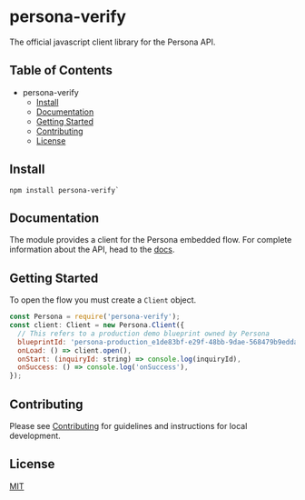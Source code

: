 # persona-verify

The official javascript client library for the Persona API.

## Table of Contents
- persona-verify
  - [Install](#install)
  - [Documentation](#documentation)
  - [Getting Started](#getting-started)
  - [Contributing](#contributing)
  - [License](#license)

## Install

```
npm install persona-verify`
```

## Documentation

The module provides a client for the Persona embedded flow.  For complete information about the API, head to the [docs][0].

## Getting Started

To open the flow you must create a `Client` object.

```javascript
const Persona = require('persona-verify');
const client: Client = new Persona.Client({
  // This refers to a production demo blueprint owned by Persona
  blueprintId: 'persona-production_e1de83bf-e29f-48bb-9dae-568479b9edda',
  onLoad: () => client.open(),
  onStart: (inquiryId: string) => console.log(inquiryId),
  onSuccess: () => console.log('onSuccess'),
});
```

## Contributing

Please see [Contributing](CONTRIBUTING.md) for guidelines and instructions for local development.

## License

[MIT](LICENSE)

[0]: https://documentation.withpersona.com

